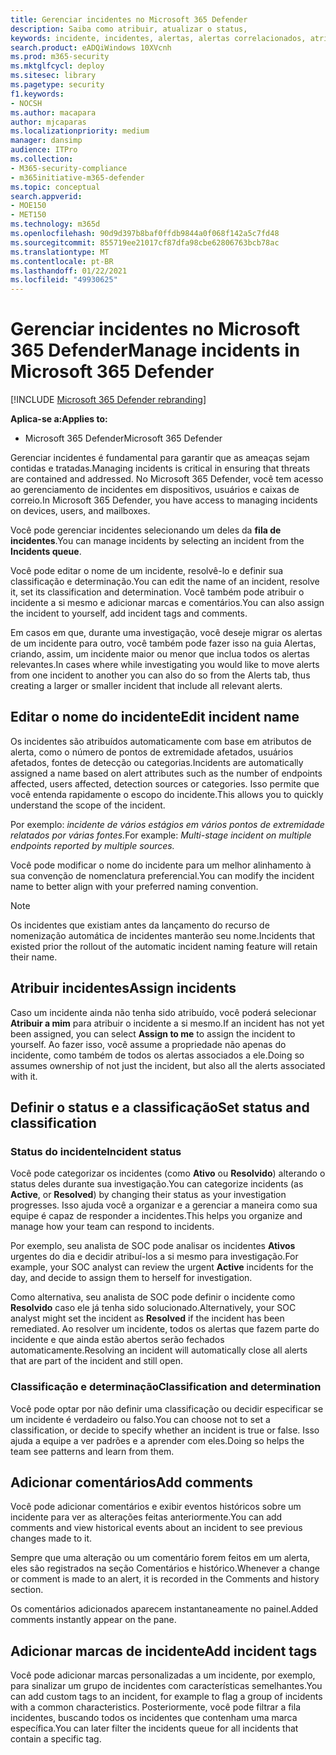 ```yaml
---
title: Gerenciar incidentes no Microsoft 365 Defender
description: Saiba como atribuir, atualizar o status,
keywords: incidente, incidentes, alertas, alertas correlacionados, atribuir, atualizar, status, gerenciar, classificação, microsoft, 365, m365
search.product: eADQiWindows 10XVcnh
ms.prod: m365-security
ms.mktglfcycl: deploy
ms.sitesec: library
ms.pagetype: security
f1.keywords:
- NOCSH
ms.author: macapara
author: mjcaparas
ms.localizationpriority: medium
manager: dansimp
audience: ITPro
ms.collection:
- M365-security-compliance
- m365initiative-m365-defender
ms.topic: conceptual
search.appverid:
- MOE150
- MET150
ms.technology: m365d
ms.openlocfilehash: 90d9d397b8baf0ffdb9844a0f068f142a5c7fd48
ms.sourcegitcommit: 855719ee21017cf87dfa98cbe62806763bcb78ac
ms.translationtype: MT
ms.contentlocale: pt-BR
ms.lasthandoff: 01/22/2021
ms.locfileid: "49930625"
---
```

# <a name="manage-incidents-in-microsoft-365-defender"></a><span data-ttu-id="ff6d0-104">Gerenciar incidentes no Microsoft 365 Defender</span><span class="sxs-lookup"><span data-stu-id="ff6d0-104">Manage incidents in Microsoft 365 Defender</span></span>

[!INCLUDE [Microsoft 365 Defender rebranding](../includes/microsoft-defender.md)]


<span data-ttu-id="ff6d0-105">**Aplica-se a:**</span><span class="sxs-lookup"><span data-stu-id="ff6d0-105">**Applies to:**</span></span>
- <span data-ttu-id="ff6d0-106">Microsoft 365 Defender</span><span class="sxs-lookup"><span data-stu-id="ff6d0-106">Microsoft 365 Defender</span></span>



<span data-ttu-id="ff6d0-107">Gerenciar incidentes é fundamental para garantir que as ameaças sejam contidas e tratadas.</span><span class="sxs-lookup"><span data-stu-id="ff6d0-107">Managing incidents is critical in ensuring that threats are contained and addressed.</span></span> <span data-ttu-id="ff6d0-108">No Microsoft 365 Defender, você tem acesso ao gerenciamento de incidentes em dispositivos, usuários e caixas de correio.</span><span class="sxs-lookup"><span data-stu-id="ff6d0-108">In Microsoft 365 Defender, you have access to managing incidents on devices, users, and mailboxes.</span></span> 


<span data-ttu-id="ff6d0-109">Você pode gerenciar incidentes selecionando um deles da **fila de incidentes**.</span><span class="sxs-lookup"><span data-stu-id="ff6d0-109">You can manage incidents by selecting an incident from the **Incidents queue**.</span></span> 

<span data-ttu-id="ff6d0-110">Você pode editar o nome de um incidente, resolvê-lo e definir sua classificação e determinação.</span><span class="sxs-lookup"><span data-stu-id="ff6d0-110">You can edit the name of an incident, resolve it, set its classification and determination.</span></span> <span data-ttu-id="ff6d0-111">Você também pode atribuir o incidente a si mesmo e adicionar marcas e comentários.</span><span class="sxs-lookup"><span data-stu-id="ff6d0-111">You can also assign the incident to yourself, add incident tags and comments.</span></span>

<span data-ttu-id="ff6d0-112">Em casos em que, durante uma investigação, você deseje migrar os alertas de um incidente para outro, você também pode fazer isso na guia Alertas, criando, assim, um incidente maior ou menor que inclua todos os alertas relevantes.</span><span class="sxs-lookup"><span data-stu-id="ff6d0-112">In cases where while investigating you would like to move alerts from one incident to another you can also do so from the Alerts tab, thus creating a larger or smaller incident that include all relevant alerts.</span></span>

## <a name="edit-incident-name"></a><span data-ttu-id="ff6d0-113">Editar o nome do incidente</span><span class="sxs-lookup"><span data-stu-id="ff6d0-113">Edit incident name</span></span>
<span data-ttu-id="ff6d0-114">Os incidentes são atribuídos automaticamente com base em atributos de alerta, como o número de pontos de extremidade afetados, usuários afetados, fontes de detecção ou categorias.</span><span class="sxs-lookup"><span data-stu-id="ff6d0-114">Incidents are automatically assigned a name based on alert attributes such as the number of endpoints affected, users affected, detection sources or categories.</span></span> <span data-ttu-id="ff6d0-115">Isso permite que você entenda rapidamente o escopo do incidente.</span><span class="sxs-lookup"><span data-stu-id="ff6d0-115">This allows you to quickly understand the scope of the incident.</span></span>

<span data-ttu-id="ff6d0-116">Por exemplo: *incidente de vários estágios em vários pontos de extremidade relatados por várias fontes.*</span><span class="sxs-lookup"><span data-stu-id="ff6d0-116">For example: *Multi-stage incident on multiple endpoints reported by multiple sources.*</span></span>

<span data-ttu-id="ff6d0-117">Você pode modificar o nome do incidente para um melhor alinhamento à sua convenção de nomenclatura preferencial.</span><span class="sxs-lookup"><span data-stu-id="ff6d0-117">You can modify the incident name to better align with your preferred naming convention.</span></span>

> [!NOTE]
> <span data-ttu-id="ff6d0-118">Os incidentes que existiam antes da lançamento do recurso de nomenização automática de incidentes manterão seu nome.</span><span class="sxs-lookup"><span data-stu-id="ff6d0-118">Incidents that existed prior the rollout of the automatic incident naming feature will retain their name.</span></span>



## <a name="assign-incidents"></a><span data-ttu-id="ff6d0-119">Atribuir incidentes</span><span class="sxs-lookup"><span data-stu-id="ff6d0-119">Assign incidents</span></span>
<span data-ttu-id="ff6d0-120">Caso um incidente ainda não tenha sido atribuído, você poderá selecionar **Atribuir a mim** para atribuir o incidente a si mesmo.</span><span class="sxs-lookup"><span data-stu-id="ff6d0-120">If an incident has not yet been assigned, you can select **Assign to me** to assign the incident to yourself.</span></span> <span data-ttu-id="ff6d0-121">Ao fazer isso, você assume a propriedade não apenas do incidente, como também de todos os alertas associados a ele.</span><span class="sxs-lookup"><span data-stu-id="ff6d0-121">Doing so assumes ownership of not just the incident, but also all the alerts associated with it.</span></span>

## <a name="set-status-and-classification"></a><span data-ttu-id="ff6d0-122">Definir o status e a classificação</span><span class="sxs-lookup"><span data-stu-id="ff6d0-122">Set status and classification</span></span>
### <a name="incident-status"></a><span data-ttu-id="ff6d0-123">Status do incidente</span><span class="sxs-lookup"><span data-stu-id="ff6d0-123">Incident status</span></span>
<span data-ttu-id="ff6d0-124">Você pode categorizar os incidentes (como **Ativo** ou **Resolvido**) alterando o status deles durante sua investigação.</span><span class="sxs-lookup"><span data-stu-id="ff6d0-124">You can categorize incidents (as **Active**, or **Resolved**) by changing their status as your investigation progresses.</span></span> <span data-ttu-id="ff6d0-125">Isso ajuda você a organizar e a gerenciar a maneira como sua equipe é capaz de responder a incidentes.</span><span class="sxs-lookup"><span data-stu-id="ff6d0-125">This helps you organize and manage how your team can respond to incidents.</span></span>

<span data-ttu-id="ff6d0-126">Por exemplo, seu analista de SOC pode analisar os incidentes **Ativos** urgentes do dia e decidir atribuí-los a si mesmo para investigação.</span><span class="sxs-lookup"><span data-stu-id="ff6d0-126">For example, your SOC analyst can review the urgent **Active** incidents for the day, and decide to assign them to herself for investigation.</span></span>

<span data-ttu-id="ff6d0-127">Como alternativa, seu analista de SOC pode definir o incidente como **Resolvido** caso ele já tenha sido solucionado.</span><span class="sxs-lookup"><span data-stu-id="ff6d0-127">Alternatively, your SOC analyst might set the incident as **Resolved** if the incident has been remediated.</span></span> <span data-ttu-id="ff6d0-128">Ao resolver um incidente, todos os alertas que fazem parte do incidente e que ainda estão abertos serão fechados automaticamente.</span><span class="sxs-lookup"><span data-stu-id="ff6d0-128">Resolving an incident will automatically close all alerts that are part of the incident and still open.</span></span> 

### <a name="classification-and-determination"></a><span data-ttu-id="ff6d0-129">Classificação e determinação</span><span class="sxs-lookup"><span data-stu-id="ff6d0-129">Classification and determination</span></span>
<span data-ttu-id="ff6d0-130">Você pode optar por não definir uma classificação ou decidir especificar se um incidente é verdadeiro ou falso.</span><span class="sxs-lookup"><span data-stu-id="ff6d0-130">You can choose not to set a classification, or decide to specify whether an incident is true or false.</span></span> <span data-ttu-id="ff6d0-131">Isso ajuda a equipe a ver padrões e a aprender com eles.</span><span class="sxs-lookup"><span data-stu-id="ff6d0-131">Doing so helps the team see patterns and learn from them.</span></span> 

## <a name="add-comments"></a><span data-ttu-id="ff6d0-132">Adicionar comentários</span><span class="sxs-lookup"><span data-stu-id="ff6d0-132">Add comments</span></span>
<span data-ttu-id="ff6d0-133">Você pode adicionar comentários e exibir eventos históricos sobre um incidente para ver as alterações feitas anteriormente.</span><span class="sxs-lookup"><span data-stu-id="ff6d0-133">You can add comments and view historical events about an incident to see previous changes made to it.</span></span>

<span data-ttu-id="ff6d0-134">Sempre que uma alteração ou um comentário forem feitos em um alerta, eles são registrados na seção Comentários e histórico.</span><span class="sxs-lookup"><span data-stu-id="ff6d0-134">Whenever a change or comment is made to an alert, it is recorded in the Comments and history section.</span></span>

<span data-ttu-id="ff6d0-135">Os comentários adicionados aparecem instantaneamente no painel.</span><span class="sxs-lookup"><span data-stu-id="ff6d0-135">Added comments instantly appear on the pane.</span></span>

## <a name="add-incident-tags"></a><span data-ttu-id="ff6d0-136">Adicionar marcas de incidente</span><span class="sxs-lookup"><span data-stu-id="ff6d0-136">Add incident tags</span></span>
<span data-ttu-id="ff6d0-137">Você pode adicionar marcas personalizadas a um incidente, por exemplo, para sinalizar um grupo de incidentes com características semelhantes.</span><span class="sxs-lookup"><span data-stu-id="ff6d0-137">You can add custom tags to an incident, for example to flag a group of incidents with a common characteristics.</span></span> <span data-ttu-id="ff6d0-138">Posteriormente, você pode filtrar a fila incidentes, buscando todos os incidentes que contenham uma marca específica.</span><span class="sxs-lookup"><span data-stu-id="ff6d0-138">You can later filter the incidents queue for all incidents that contain a specific tag.</span></span>
